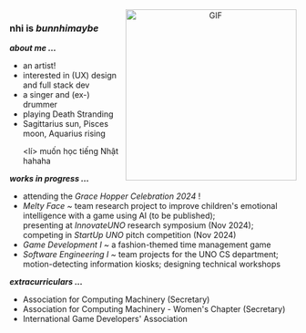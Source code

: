 <a target="_blank" align="center">
  <img align="right" top="500" width="300" alt="GIF" 
    src="https://media.giphy.com/media/LpDiryMEixuceVyRMi/giphy.gif?cid=ecf05e47w54h3x63colhuydc5q8wcn1qj5btz9xiw5vx1rng&ep=v1_gifs_search&rid=giphy.gif&ct=g"></a>

<h3>nhi is <em>bunnhimaybe</em></h3>

_**about me ...**_
<ul>
  <li> an artist! 
  <li> interested in (UX) design and full stack dev
  <li> a singer and (ex-) drummer
  <li> playing Death Stranding
  <li> Sagittarius sun, Pisces moon, Aquarius rising

  <lí> muốn học tiếng Nhật hahaha
</ul>

_**works in progress ...**_
<ul>
  <li>attending the <em>Grace Hopper Celebration 2024</em> !
  <li><em>Melty Face ~ </em> team research project to improve children's emotional intelligence with a game using AI (to be published); <br>
  presenting at <em>InnovateUNO</em> research symposium (Nov 2024); <br>
  competing in <em>StartUp UNO</em> pitch competition (Nov 2024)
  <li><em>Game Development I ~ </em>a fashion-themed time management game
  <li><em>Software Engineering I ~ </em>team projects for the UNO CS department; <br>
  motion-detecting information kiosks; designing  technical workshops
</ul>

_**extracurriculars ...**_
<ul>
  <li>Association for Computing Machinery (Secretary)
  <li>Association for Computing Machinery - Women's Chapter (Secretary)
  <li>International Game Developers' Association
</ul>
<!--
**bunnhimaybe/bunnhimaybe** is a ✨ _special_ ✨ repository because its `README.md` (this file) appears on your GitHub profile.

Here are some ideas to get you started:

- 🔭 I’m currently working on ...
- 🌱 I’m currently learning ...
- 👯 I’m looking to collaborate on ...
- 🤔 I’m looking for help with ...
- 💬 Ask me about ...
- 📫 How to reach me: ...
- 😄 Pronouns: ...
- ⚡ Fun fact: ...

<div id="header" align="center">
  <img src="https://media.giphy.com/media/WgncljJskOk6SsyiRz/giphy.gif" width="100"/>
</div>
-->
